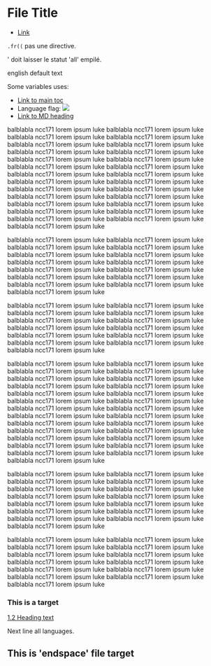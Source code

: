 # <a name="h1"></a>File Title

* [Link](endspace.md#this-is-a-target)

`.fr((` pas une directive.

' doit laisser le statut 'all' empilé.

english
default text

Some variables uses:

* [Link to main toc]({main}#toc)
* Language flag: <img src="https://www.countryflags.io/en/flat/64.png">
* [Link to MD heading](endspace.md#this-is-a-target)

balblabla ncc171 lorem ipsum luke balblabla ncc171 lorem ipsum luke balblabla ncc171 lorem ipsum luke balblabla ncc171 lorem ipsum luke balblabla ncc171 lorem ipsum luke balblabla ncc171 lorem ipsum luke balblabla ncc171 lorem ipsum luke balblabla ncc171 lorem ipsum luke balblabla ncc171 lorem ipsum luke balblabla ncc171 lorem ipsum luke balblabla ncc171 lorem ipsum luke balblabla ncc171 lorem ipsum luke balblabla ncc171 lorem ipsum luke balblabla ncc171 lorem ipsum luke balblabla ncc171 lorem ipsum luke balblabla ncc171 lorem ipsum luke balblabla ncc171 lorem ipsum luke balblabla ncc171 lorem ipsum luke balblabla ncc171 lorem ipsum luke balblabla ncc171 lorem ipsum luke balblabla ncc171 lorem ipsum luke balblabla ncc171 lorem ipsum luke balblabla ncc171 lorem ipsum luke balblabla ncc171 lorem ipsum luke balblabla ncc171 lorem ipsum luke
balblabla ncc171 lorem ipsum luke balblabla ncc171 lorem ipsum luke

balblabla ncc171 lorem ipsum luke balblabla ncc171 lorem ipsum luke balblabla ncc171 lorem ipsum luke balblabla ncc171 lorem ipsum luke balblabla ncc171 lorem ipsum luke balblabla ncc171 lorem ipsum luke balblabla ncc171 lorem ipsum luke balblabla ncc171 lorem ipsum luke balblabla ncc171 lorem ipsum luke balblabla ncc171 lorem ipsum luke balblabla ncc171 lorem ipsum luke balblabla ncc171 lorem ipsum luke balblabla ncc171 lorem ipsum luke balblabla ncc171 lorem ipsum luke balblabla ncc171 lorem ipsum luke

balblabla ncc171 lorem ipsum luke balblabla ncc171 lorem ipsum luke balblabla ncc171 lorem ipsum luke balblabla ncc171 lorem ipsum luke balblabla ncc171 lorem ipsum luke balblabla ncc171 lorem ipsum luke balblabla ncc171 lorem ipsum luke balblabla ncc171 lorem ipsum luke balblabla ncc171 lorem ipsum luke balblabla ncc171 lorem ipsum luke balblabla ncc171 lorem ipsum luke balblabla ncc171 lorem ipsum luke balblabla ncc171 lorem ipsum luke

balblabla ncc171 lorem ipsum luke balblabla ncc171 lorem ipsum luke balblabla ncc171 lorem ipsum luke balblabla ncc171 lorem ipsum luke balblabla ncc171 lorem ipsum luke balblabla ncc171 lorem ipsum luke balblabla ncc171 lorem ipsum luke balblabla ncc171 lorem ipsum luke balblabla ncc171 lorem ipsum luke balblabla ncc171 lorem ipsum luke balblabla ncc171 lorem ipsum luke balblabla ncc171 lorem ipsum luke balblabla ncc171 lorem ipsum luke balblabla ncc171 lorem ipsum luke balblabla ncc171 lorem ipsum luke balblabla ncc171 lorem ipsum luke balblabla ncc171 lorem ipsum luke balblabla ncc171 lorem ipsum luke balblabla ncc171 lorem ipsum luke balblabla ncc171 lorem ipsum luke balblabla ncc171 lorem ipsum luke balblabla ncc171 lorem ipsum luke balblabla ncc171 lorem ipsum luke balblabla ncc171 lorem ipsum luke balblabla ncc171 lorem ipsum luke
balblabla ncc171 lorem ipsum luke balblabla ncc171 lorem ipsum luke

balblabla ncc171 lorem ipsum luke balblabla ncc171 lorem ipsum luke balblabla ncc171 lorem ipsum luke balblabla ncc171 lorem ipsum luke balblabla ncc171 lorem ipsum luke balblabla ncc171 lorem ipsum luke balblabla ncc171 lorem ipsum luke balblabla ncc171 lorem ipsum luke balblabla ncc171 lorem ipsum luke balblabla ncc171 lorem ipsum luke balblabla ncc171 lorem ipsum luke balblabla ncc171 lorem ipsum luke balblabla ncc171 lorem ipsum luke balblabla ncc171 lorem ipsum luke balblabla ncc171 lorem ipsum luke

balblabla ncc171 lorem ipsum luke balblabla ncc171 lorem ipsum luke balblabla ncc171 lorem ipsum luke balblabla ncc171 lorem ipsum luke balblabla ncc171 lorem ipsum luke balblabla ncc171 lorem ipsum luke balblabla ncc171 lorem ipsum luke balblabla ncc171 lorem ipsum luke balblabla ncc171 lorem ipsum luke balblabla ncc171 lorem ipsum luke balblabla ncc171 lorem ipsum luke balblabla ncc171 lorem ipsum luke balblabla ncc171 lorem ipsum luke

### <a name="h2"></a>This is a target

[1.2 Heading text](example.fr.md#h5)

Next line all languages.

## <a name="h3"></a>This is 'endspace' file target

